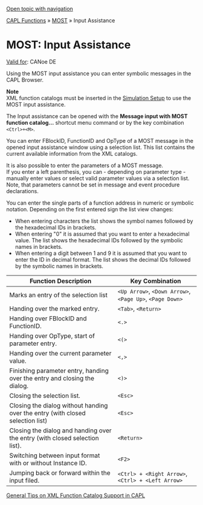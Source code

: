 [Open topic with navigation](../../../../CANoeDEFamily.htm#Topics/CAPLFunctions/MOST/CAPLfunctionsMOSTInputAssistant.md)

[CAPL Functions](../CAPLfunctions.md) » [MOST](CAPLfunctionsMOSTOverview.md) » Input Assistance

# MOST: Input Assistance

[Valid for](../../Shared/FeatureAvailability.md):  CANoe DE

Using the MOST input assistance you can enter symbolic messages in the CAPL Browser.

**Note**  
XML function catalogs must be inserted in the [Simulation Setup](../../CANoeCANalyzer/Windows/SimulationSetup/SimulationSetupWindow.md) to use the MOST input assistance.

The Input assistance can be opened with the **Message input with MOST function catalog...** shortcut menu command or by the key combination `<Ctrl>+<M>`.

You can enter FBlockID, FunctionID and OpType of a MOST message in the opened input assistance window using a selection list. This list contains the current available information from the XML catalogs.

It is also possible to enter the parameters of a MOST message.  
If you enter a left parenthesis, you can - depending on parameter type - manually enter values or select valid parameter values via a selection list. Note, that parameters cannot be set in message and event procedure declarations.

You can enter the single parts of a function address in numeric or symbolic notation. Depending on the first entered sign the list view changes:

- When entering characters the list shows the symbol names followed by the hexadecimal IDs in brackets.
- When entering "0" it is assumed that you want to enter a hexadecimal value. The list shows the hexadecimal IDs followed by the symbolic names in brackets.
- When entering a digit between 1 and 9 it is assumed that you want to enter the ID in decimal format. The list shows the decimal IDs followed by the symbolic names in brackets.

| Function Description                                          | Key Combination                                      |
|---------------------------------------------------------------|------------------------------------------------------|
| Marks an entry of the selection list                          | `<Up Arrow>`, `<Down Arrow>`, `<Page Up>`, `<Page Down>` |
| Handing over the marked entry.                                | `<Tab>`, `<Return>`                                  |
| Handing over FBlockID and FunctionID.                         | `<.>`                                                |
| Handing over OpType, start of parameter entry.                | `<(>`                                                |
| Handing over the current parameter value.                     | `<,>`                                                |
| Finishing parameter entry, handing over the entry and closing the dialog. | `<)>`                                                |
| Closing the selection list.                                   | `<Esc>`                                              |
| Closing the dialog without handing over the entry (with closed selection list) | `<Esc>`                                              |
| Closing the dialog and handing over the entry (with closed selection list). | `<Return>`                                           |
| Switching between input format with or without Instance ID.   | `<F2>`                                               |
| Jumping back or forward within the input filed.               | `<Ctrl> + <Right Arrow>`, `<Ctrl> + <Left Arrow>`    |

[General Tips on XML Function Catalog Support in CAPL](CAPLfunctionsMOSTXMLSupport.md)

